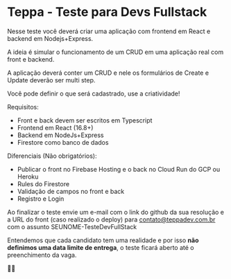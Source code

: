 # Teppa - Teste para Devs Fullstack

Nesse teste você deverá criar uma aplicação com frontend em React e backend em Nodejs+Express.

A ideia é simular o funcionamento de um CRUD em uma aplicação real com front e backend.

A aplicação deverá conter um CRUD e nele os formulários de Create e Update deverão ser multi step.

Você pode definir o que será cadastrado, use a criatividade!

Requisitos:

- Front e back devem ser escritos em Typescript
- Frontend em React (16.8+)
- Backend em NodeJs+Express
- Firestore como banco de dados

Diferenciais (Não obrigatórios):

- Publicar o front no Firebase Hosting e o back no Cloud Run do GCP ou Heroku
- Rules do Firestore
- Validação de campos no front e back
- Registro e Login

Ao finalizar o teste envie um e-mail com o link do github da sua resolução e a URL do front (caso realizado o deploy) para contato@teppadev.com.br com o assunto SEUNOME-TesteDevFullStack

Entendemos que cada candidato tem uma realidade e por isso **não definimos uma data limite de entrega**, o teste ficará aberto até o preenchimento da vaga.

🚀🚀
